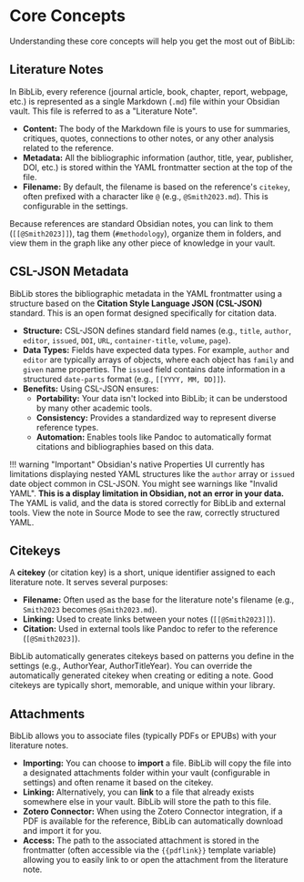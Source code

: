 # Core Concepts

Understanding these core concepts will help you get the most out of BibLib:

## Literature Notes

In BibLib, every reference (journal article, book, chapter, report, webpage, etc.) is represented as a single Markdown (`.md`) file within your Obsidian vault. This file is referred to as a "Literature Note".

*   **Content:** The body of the Markdown file is yours to use for summaries, critiques, quotes, connections to other notes, or any other analysis related to the reference.
*   **Metadata:** All the bibliographic information (author, title, year, publisher, DOI, etc.) is stored within the YAML frontmatter section at the top of the file.
*   **Filename:** By default, the filename is based on the reference's `citekey`, often prefixed with a character like `@` (e.g., `@Smith2023.md`). This is configurable in the settings.

Because references are standard Obsidian notes, you can link to them (`[[@Smith2023]]`), tag them (`#methodology`), organize them in folders, and view them in the graph like any other piece of knowledge in your vault.

## CSL-JSON Metadata

BibLib stores the bibliographic metadata in the YAML frontmatter using a structure based on the **Citation Style Language JSON (CSL-JSON)** standard. This is an open format designed specifically for citation data.

*   **Structure:** CSL-JSON defines standard field names (e.g., `title`, `author`, `editor`, `issued`, `DOI`, `URL`, `container-title`, `volume`, `page`).
*   **Data Types:** Fields have expected data types. For example, `author` and `editor` are typically arrays of objects, where each object has `family` and `given` name properties. The `issued` field contains date information in a structured `date-parts` format (e.g., `[[YYYY, MM, DD]]`).
*   **Benefits:** Using CSL-JSON ensures:
    *   **Portability:** Your data isn't locked into BibLib; it can be understood by many other academic tools.
    *   **Consistency:** Provides a standardized way to represent diverse reference types.
    *   **Automation:** Enables tools like Pandoc to automatically format citations and bibliographies based on this data.

!!! warning "Important"
    Obsidian's native Properties UI currently has limitations displaying nested YAML structures like the `author` array or `issued` date object common in CSL-JSON. You might see warnings like "Invalid YAML". **This is a display limitation in Obsidian, not an error in your data.** The YAML is valid, and the data is stored correctly for BibLib and external tools. View the note in Source Mode to see the raw, correctly structured YAML.

## Citekeys

A **citekey** (or citation key) is a short, unique identifier assigned to each literature note. It serves several purposes:

*   **Filename:** Often used as the base for the literature note's filename (e.g., `Smith2023` becomes `@Smith2023.md`).
*   **Linking:** Used to create links between your notes (`[[@Smith2023]]`).
*   **Citation:** Used in external tools like Pandoc to refer to the reference (`[@Smith2023]`).

BibLib automatically generates citekeys based on patterns you define in the settings (e.g., AuthorYear, AuthorTitleYear). You can override the automatically generated citekey when creating or editing a note. Good citekeys are typically short, memorable, and unique within your library.

## Attachments

BibLib allows you to associate files (typically PDFs or EPUBs) with your literature notes.

*   **Importing:** You can choose to **import** a file. BibLib will copy the file into a designated attachments folder within your vault (configurable in settings) and often rename it based on the citekey.
*   **Linking:** Alternatively, you can **link** to a file that already exists somewhere else in your vault. BibLib will store the path to this file.
*   **Zotero Connector:** When using the Zotero Connector integration, if a PDF is available for the reference, BibLib can automatically download and import it for you.
*   **Access:** The path to the associated attachment is stored in the frontmatter (often accessible via the `{{pdflink}}` template variable) allowing you to easily link to or open the attachment from the literature note.
